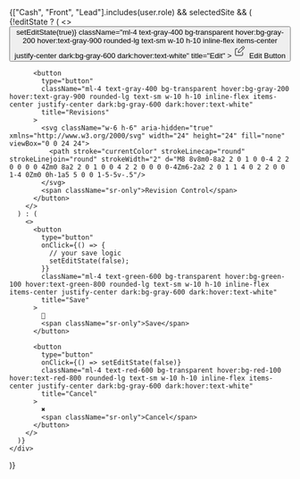 <div>
  {["Cash", "Front", "Lead"].includes(user.role) && selectedSite && (
    <div>
      {!editState ? (
        <>
          <button
            type="button"
            onClick={() => setEditState(true)}
            className="ml-4 text-gray-400 bg-transparent hover:bg-gray-200 hover:text-gray-900 rounded-lg text-sm w-10 h-10 inline-flex items-center justify-center dark:bg-gray-600 dark:hover:text-white"
            title="Edit"
          >
            <svg className="w-6 h-6" xmlns="http://www.w3.org/2000/svg" width="24" height="24" fill="none" viewBox="0 0 24 24">
              <path stroke="currentColor" strokeLinecap="round" strokeLinejoin="round" strokeWidth="2" d="m14.304 4.844 2.852 2.852M7 7H4a1 1 0 0 0-1 1v10a1 1 0 0 0 1 1h11a1 1 0 0 0 1-1v-4.5m2.409-9.91a2.017 2.017 0 0 1 0 2.853l-6.844 6.844L8 14l.713-3.565 6.844-6.844a2.015 2.015 0 0 1 2.852 0Z"/>
            </svg>
            <span className="sr-only">Edit Button</span>
          </button>

          <button
            type="button"
            className="ml-4 text-gray-400 bg-transparent hover:bg-gray-200 hover:text-gray-900 rounded-lg text-sm w-10 h-10 inline-flex items-center justify-center dark:bg-gray-600 dark:hover:text-white"
            title="Revisions"
          >
            <svg className="w-6 h-6" aria-hidden="true" xmlns="http://www.w3.org/2000/svg" width="24" height="24" fill="none" viewBox="0 0 24 24">
              <path stroke="currentColor" strokeLinecap="round" strokeLinejoin="round" strokeWidth="2" d="M8 8v8m0-8a2 2 0 1 0 0-4 2 2 0 0 0 0 4Zm0 8a2 2 0 1 0 0 4 2 2 0 0 0 0-4Zm6-2a2 2 0 1 1 4 0 2 2 0 0 1-4 0Zm0 0h-1a5 5 0 0 1-5-5v-.5"/>
            </svg>
            <span className="sr-only">Revision Control</span>
          </button>
        </>
      ) : (
        <>
          <button
            type="button"
            onClick={() => {
              // your save logic
              setEditState(false);
            }}
            className="ml-4 text-green-600 bg-transparent hover:bg-green-100 hover:text-green-800 rounded-lg text-sm w-10 h-10 inline-flex items-center justify-center dark:bg-gray-600 dark:hover:text-white"
            title="Save"
          >
            💾
            <span className="sr-only">Save</span>
          </button>

          <button
            type="button"
            onClick={() => setEditState(false)}
            className="ml-4 text-red-600 bg-transparent hover:bg-red-100 hover:text-red-800 rounded-lg text-sm w-10 h-10 inline-flex items-center justify-center dark:bg-gray-600 dark:hover:text-white"
            title="Cancel"
          >
            ✖
            <span className="sr-only">Cancel</span>
          </button>
        </>
      )}
    </div>
  )}
</div>
